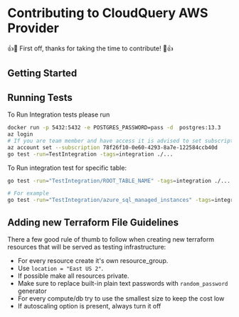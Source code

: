 # Contributing to CloudQuery AWS Provider

👍🎉 First off, thanks for taking the time to contribute! 🎉👍

## Getting Started

## Running Tests

To Run Integration tests please run

```bash
docker run -p 5432:5432 -e POSTGRES_PASSWORD=pass -d  postgres:13.3
az login
# If you are team member and have access it is advised to set subscription to our test environment
az account set --subscription 78f26f10-0e60-4293-8a7e-122584ccb40d
go test -run=TestIntegration -tags=integration ./...
```

To Run integration test for specific table:

```bash
go test -run="TestIntegration/ROOT_TABLE_NAME" -tags=integration ./...

# For example
go test -run="TestIntegration/azure_sql_managed_instances" -tags=integration ./...
```

## Adding new Terraform File Guidelines

There a few good rule of thumb to follow when creating new terraform resources that will be served as testing infrastructure:
* For every resource create it's own resource_group.
* Use `location = "East US 2"`.
* If possible make all resources private.
* Make sure to replace built-in plain text passwords with `random_password` generator
* For every compute/db try to use the smallest size to keep the cost low
* If autoscaling option is present, always turn it off